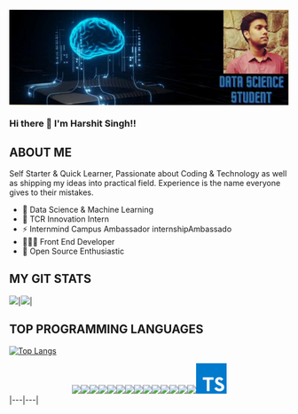 <img align="center" src="https://github.com/HarshuSingh/HarshuSingh/blob/main/WhatsApp%20Image%202021-07-30%20at%201.40.07%20AM.jpeg"/></a>

### Hi there 👋   I'm Harshit Singh!!

## ABOUT ME
Self Starter & Quick Learner, Passionate about Coding & Technology as well as shipping my ideas into practical field. Experience is the name everyone gives to their mistakes.

- 🍎 Data Science & Machine Learning
- 🌟 TCR Innovation Intern
- ⚡️ Internmind Campus Ambassador internshipAmbassado
- 👨🏻‍💻 Front End Developer
- 🔭 Open Source Enthusiastic


## MY GIT STATS
<img src="https://github-readme-stats.vercel.app/api?username=HarshuSingh&&show_icons=true&count_private=true&theme=radical"/>|<img src="https://github-readme-streak-stats.herokuapp.com/?user=dhanrajdc7&theme=radical"/>|


## TOP PROGRAMMING LANGUAGES
[![Top Langs](https://github-readme-stats.vercel.app/api/top-langs/?username=HarshuSingh&layout=compact)](https://github.com/HarshuSingh/github-readme-stats)

<div align="center"><img width="55" src="https://raw.githubusercontent.com/gilbarbara/logos/master/logos/angular-icon.svg"/><img width="55" src="https://raw.githubusercontent.com/gilbarbara/logos/master/logos/bootstrap.svg"/><img width="55" src="https://raw.githubusercontent.com/gilbarbara/logos/master/logos/codefactor.svg"/><img width="55" src="https://raw.githubusercontent.com/gilbarbara/logos/master/logos/coffeescript.svg"/><img width="55" src="https://raw.githubusercontent.com/gilbarbara/logos/master/logos/eslint.svg"/><img width="55" src="https://raw.githubusercontent.com/gilbarbara/logos/master/logos/glint.svg"/><img width="55" src="https://raw.githubusercontent.com/gilbarbara/logos/master/logos/jasmine.svg"/><img width="55" src="https://raw.githubusercontent.com/gilbarbara/logos/master/logos/javascript.svg"/><img width="55" src="https://raw.githubusercontent.com/gilbarbara/logos/master/logos/karma.svg"/><img width="55" src="https://raw.githubusercontent.com/gilbarbara/logos/master/logos/manuscript.svg"/><img width="55" src="https://raw.githubusercontent.com/gilbarbara/logos/master/logos/nativescript.svg"/><img width="55" src="https://raw.githubusercontent.com/gilbarbara/logos/master/logos/prettier.svg"/><img width="55" src="https://raw.githubusercontent.com/gilbarbara/logos/master/logos/protactor.svg"/><img width="55" src="https://raw.githubusercontent.com/gilbarbara/logos/master/logos/typescript-icon.svg"/><img width="55" src="https://raw.githubusercontent.com/gilbarbara/logos/master/logos/typescript.svg"/></div>
|---|---|
